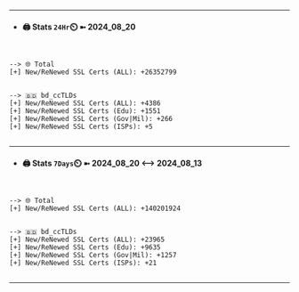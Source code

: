 

---
- #### 🖨️ **Stats** `24Hr`⏲️ ➼ 2024_08_20
```console


--> 🌐 Total
[+] New/ReNewed SSL Certs (ALL): +26352799


--> 🇧🇩 bd_ccTLDs
[+] New/ReNewed SSL Certs (ALL): +4386
[+] New/ReNewed SSL Certs (Edu): +1551
[+] New/ReNewed SSL Certs (Gov|Mil): +266
[+] New/ReNewed SSL Certs (ISPs): +5


```

---
- #### 🖨️ **Stats** `7Days`⏲️ ➼ 2024_08_20 <--> 2024_08_13
```console


--> 🌐 Total
[+] New/ReNewed SSL Certs (ALL): +140201924


--> 🇧🇩 bd_ccTLDs
[+] New/ReNewed SSL Certs (ALL): +23965
[+] New/ReNewed SSL Certs (Edu): +9635
[+] New/ReNewed SSL Certs (Gov|Mil): +1257
[+] New/ReNewed SSL Certs (ISPs): +21


```

---

